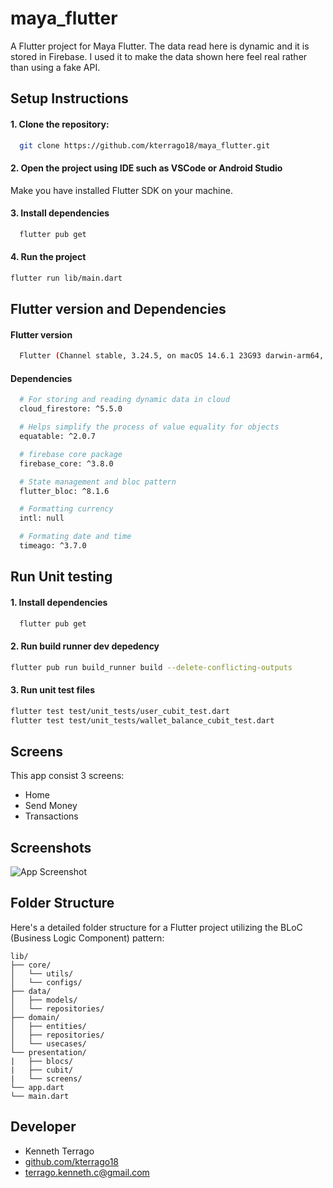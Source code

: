 # maya_flutter

A Flutter project for Maya Flutter. The data read here is dynamic and it is stored in Firebase. I used it to make the data shown here feel real rather than using a fake API.

## Setup Instructions

#### 1. Clone the repository:

```bash
  git clone https://github.com/kterrago18/maya_flutter.git
```

#### 2. Open the project using IDE such as VSCode or Android Studio
Make you have installed Flutter SDK on your machine.

#### 3. Install dependencies

```bash
  flutter pub get
```
#### 4. Run the project

```bash
flutter run lib/main.dart
```

## Flutter version and Dependencies
#### Flutter version

```bash
  Flutter (Channel stable, 3.24.5, on macOS 14.6.1 23G93 darwin-arm64, locale en-PH)
```

#### Dependencies
```bash
  # For storing and reading dynamic data in cloud
  cloud_firestore: ^5.5.0

  # Helps simplify the process of value equality for objects
  equatable: ^2.0.7

  # firebase core package
  firebase_core: ^3.8.0

  # State management and bloc pattern
  flutter_bloc: ^8.1.6

  # Formatting currency
  intl: null

  # Formating date and time
  timeago: ^3.7.0
```

## Run Unit testing

#### 1. Install dependencies
```bash
  flutter pub get
```
#### 2. Run build runner dev depedency

```bash
flutter pub run build_runner build --delete-conflicting-outputs
```
#### 3. Run unit test files

```bash
flutter test test/unit_tests/user_cubit_test.dart
flutter test test/unit_tests/wallet_balance_cubit_test.dart
```

## Screens

This app consist 3 screens:

- Home
- Send Money
- Transactions

## Screenshots

![App Screenshot](https://i.giphy.com/media/v1.Y2lkPTc5MGI3NjExY29zbmw5ZW9reTRtcWpwM3RnNHhnZmdoa3F4bTZ4aHhjcGpsY21tMSZlcD12MV9pbnRlcm5hbF9naWZfYnlfaWQmY3Q9Zw/KGwZFP9EXBnyeSSFK9/giphy.gif)


## Folder Structure

Here's a detailed folder structure for a Flutter project utilizing the BLoC (Business Logic Component) pattern:

    lib/
    ├── core/
    │   └── utils/
    │   └── configs/
    ├── data/
    │   ├── models/
    │   └── repositories/
    ├── domain/
    │   ├── entities/
    │   ├── repositories/
    │   └── usecases/
    └── presentation/
    |   ├── blocs/
    |   ├── cubit/
    |   └── screens/
    └── app.dart
    └── main.dart


## Developer

- Kenneth Terrago
- [github.com/kterrago18](https://github.com/kterrago18)
- terrago.kenneth.c@gmail.com

